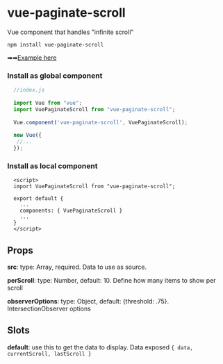 # vue-paginate-scroll
Vue component that handles "infinite scroll"


`npm install vue-paginate-scroll`

➡➡[Example here](https://codesandbox.io/s/vue-paginate-scroll-example-ecvqi?file=/src/App.vue)

### Install as global component
```javascript
  //index.js
 
  import Vue from "vue";
  import VuePaginateScroll from "vue-paginate-scroll";
  
  Vue.component('vue-paginate-scroll', VuePaginateScroll);
  
  new Vue({
   //...
  });
```

### Install as local component
```vue
  <script>
  import VuePaginateScroll from "vue-paginate-scroll";
  
  export default {
    ...
    components: { VuePaginateScroll }
    ...
  }
  </script>
```

## Props
  **src**: type: Array, required. Data to use as source.
  
  **perScroll**: type: Number, default: 10. Define how many items to show per scroll
  
  **observerOptions**: type: Object, default: {threshold: .75}. IntersectionObserver options
  
## Slots
  **default**: use this to get the data to display. Data exposed `{ data, currentScroll, lastScroll }`
 
